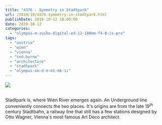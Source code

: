 ```yaml
---
title: "4376 - Symmetry in Stadtpark"
url: /2018/10/4376-symmetry-in-stadtpark.html
publishDate: 2018-10-12 18:00:00
date: 2018-10-12
categories: 
  - "olympus-m-zuiko-digital-ed-12-100mm-f4-0-is-pro"
tags: 
  - "austria"
  - "wien"
  - "vienna"
  - "ted-byrne"
  - "architecture"
  - "stadtpark"
  - "olympus-om-d-e-m1-mk-ii"
---
```

<div class="container">
<div class="center"><a target="_blank" href="https://d25zfm9zpd7gm5.cloudfront.net/1200x1200/2017/20170802_102322_lr.jpg"><img class="webfeedsFeaturedVisual" src="https://d25zfm9zpd7gm5.cloudfront.net/0600x0600/2017/20170802_102322_lr.jpg" /></a></div>
</div>
<br />

Stadtpark is, where Wien River emerges again. An Underground line
conveniently connects the two places. It's origins are from the late
19<sup>th</sup> century Stadtbahn, a railway line that still has a
few stations designed by Otto Wagner, Vienna's most
famous Art Deco architect.